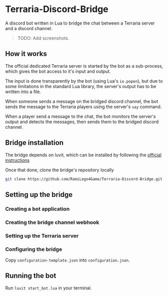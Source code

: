 
# Terraria-Discord-Bridge

A discord bot written in Lua to bridge the chat between a Terraria server and a discord channel.

> TODO: Add screenshots.

## How it works

The official dedicated Terraria server is started by the bot as a sub-process, which gives the bot access to it's input and output.

The input is done transparently by the bot (using Lua's `io.popen`), but due to some limitations in the standard Lua library, the server's output has to be written into a file.

When someone sends a message on the bridged discord channel, the bot sends the message to the Terraria players using the server's `say` command.

When a player send a message to the chat, the bot monitors the server's output and detects the messages, then sends them to the bridged discord channel.

## Bridge installation

The bridge depends on luvit, which can be installed by following the [official instructions](http://luvit.io/install.html)

Once that done, clone the bridge's repository locally

```bash
git clone https://github.com/RamiLego4Game/Terraria-Discord-Bridge.git
```

## Setting up the bridge

### Creating a bot application

### Creating the bridge channel webhook

### Setting up the Terraria server

### Configuring the bridge

Copy `configuration-template.json` into `configuration.json`.

## Running the bot

Run `luvit start_bot.lua` in your terminal.